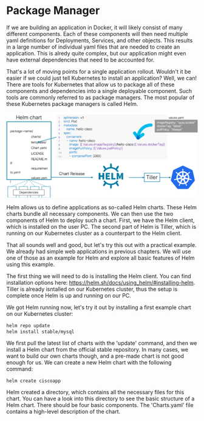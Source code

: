 # Package Manager

If we are building an application in Docker, it will likely consist of many different components. Each of these components will then need multiple yaml definitions for Deployments, Services, and other objects. This results in a large number of individual yaml files that are needed to create an application. This is alredy quite complex, but our application might even have external dependencies that need to be accounted for.

That's a lot of moving points for a single application rollout. Wouldn't it be easier if we could just tell Kubernetes to install an application? Well, we can! There are tools for Kubernetes that allow us to package all of these components and dependencies into a single deployable component. Such tools are commonly referred to as package managers. The most popular of these Kubernetes package managers is called Helm.

![Helm](img/helm.png?raw=true "Helm")

Helm allows us to define applications as so-called Helm charts. These Helm charts bundle all necessary components. We can then use the two components of Helm to deploy such a chart. First, we have the Helm client, which is installed on the user PC. The second part of Helm is Tiller, which is running on our Kubernetes cluster as a counterpart to the Helm client.

That all sounds well and good, but let's try this out with a practical example. We already had simple web applications in previous chapters. We will use one of those as an example for Helm and explore all basic features of Helm using this example.

The first thing we will need to do is installing the Helm client. You can find installation options here: https://helm.sh/docs/using_helm/#installing-helm. Tiller is already isntalled on our Kubernetes cluster, thus the setup is complete once Helm is up and running on our PC.

We got Helm running now, let's try it out by installing a first example chart on our Kubernetes cluster:

```
helm repo update
helm install stable/mysql
```

We first pull the latest list of charts with the 'update' command, and then we install a Helm chart from the official stable repository. In many cases, we want to build our own charts though, and a pre-made chart is not good enough for us. We can create a new Helm chart with the following command:

```
helm create ciscoapp
```

Helm created a directory, which contains all the necessary files for this chart. You can have a look into this directory to see the basic structure of a Helm chart. There should be four basic components. The 'Charts.yaml' file contains a high-level description of the chart.

